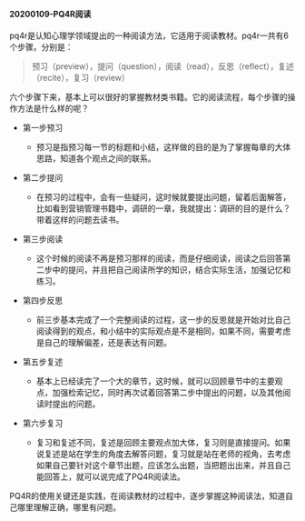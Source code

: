 #### 20200109-PQ4R阅读

pq4r是认知心理学领域提出的一种阅读方法，它适用于阅读教材。pq4r一共有6个步骤。分别是：

> 预习（preview），提问（question），阅读（read），反思（reflect），复述（recite），复习（review）

六个步骤下来，基本上可以很好的掌握教材类书籍。它的阅读流程，每个步骤的操作方法是什么样的呢？

- 第一步预习
  - 预习是指预习每一节的标题和小结，这样做的目的是为了掌握每章的大体思路，知道各个观点之间的联系。

- 第二步提问
  - 在预习的过程中，会有一些疑问，这时候就要提出问题，留着后面解答，比如看到营销管理书籍中，调研的一章，我就提出：调研的目的是什么？带着这样的问题去读书。

- 第三步阅读
  - 这个时候的阅读不再是预习那样的阅读，而是仔细阅读，阅读之后回答第二步中的提问，并且把自己阅读所学的知识，结合实际生活，加强记忆和练习。

- 第四步反思
  - 前三步基本完成了一个完整阅读的过程，这一步的反思就是开始对比自己阅读得到的观点，和小结中的实际观点是不是相同，如果不同，需要考虑是自己的理解偏差，还是表达有问题。

- 第五步复述
  - 基本上已经读完了一个大的章节，这时候，就可以回顾章节中的主要观点，加强检索记忆，同时再次试着回答第二步中提出的问题，以及其他阅读时提出的问题。

- 第六步复习
  - 复习和复述不同，复述是回顾主要观点加大体，复习则是直接提问。如果说复述是站在学生的角度去解答问题，复习就是站在老师的视角，去考虑如果自己要针对这个章节出题，应该怎么出题，当把题出出来，并且自己能回答上，就可以说完成了PQ4R阅读法。

PQ4R的使用关键还是实践，在阅读教材的过程中，逐步掌握这种阅读法，知道自己哪里理解正确，哪里有问题。